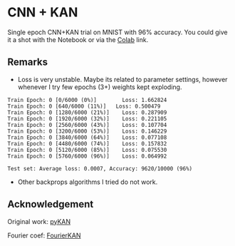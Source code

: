 # CNN + KAN
Single epoch CNN+KAN trial on MNIST with 96% accuracy. You could give it a shot with the Notebook or via the [Colab](https://colab.research.google.com/drive/1eMnGUOYeoShR7n1KkLgTt985qtursDY6#scrollTo=QaUPxiJleN-D) link. 

## Remarks
* Loss is very unstable. 
  Maybe its related to parameter settings, however whenever I try few epochs (3+) weights kept exploding.

```
Train Epoch: 0 [0/6000 (0%)]	    Loss: 1.662824
Train Epoch: 0 [640/6000 (11%)]	  Loss: 0.500479
Train Epoch: 0 [1280/6000 (21%)]	Loss: 0.287909
Train Epoch: 0 [1920/6000 (32%)]	Loss: 0.221105
Train Epoch: 0 [2560/6000 (43%)]	Loss: 0.107704
Train Epoch: 0 [3200/6000 (53%)]	Loss: 0.146229
Train Epoch: 0 [3840/6000 (64%)]	Loss: 0.077108
Train Epoch: 0 [4480/6000 (74%)]	Loss: 0.157832
Train Epoch: 0 [5120/6000 (85%)]	Loss: 0.075530
Train Epoch: 0 [5760/6000 (96%)]	Loss: 0.064992

Test set: Average loss: 0.0007, Accuracy: 9620/10000 (96%)
```

* Other backprops algorithms I tried do not work.

## Acknowledgement
Original work: [pyKAN](https://github.com/KindXiaoming/pykan)

Fourier coef:  [FourierKAN](https://github.com/GistNoesis/FourierKAN/)
